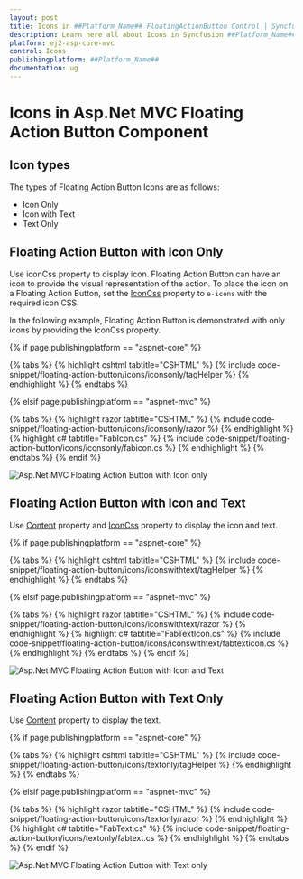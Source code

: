 ```yaml
---
layout: post
title: Icons in ##Platform_Name## FloatingActionButton Control | Syncfusion
description: Learn here all about Icons in Syncfusion ##Platform_Name## FloatingActionButton component of Syncfusion Essential JS 2 and more.
platform: ej2-asp-core-mvc
control: Icons
publishingplatform: ##Platform_Name##
documentation: ug
---
```


# Icons in Asp.Net MVC Floating Action Button Component

## Icon types

The types of Floating Action Button Icons are as follows:

* Icon Only
* Icon with Text
* Text Only

## Floating Action Button with Icon Only

Use iconCss property to display icon. Floating Action Button can have an icon to provide the visual representation of the action. To place the icon on a Floating Action Button, set the [IconCss](https://help.syncfusion.com/cr/aspnetmvc-js2/Syncfusion.EJ2.Buttons.Fab.html#Syncfusion_EJ2_Buttons_Fab_IconCss) property to `e-icons` with the required icon CSS.

In the following example, Floating Action Button is demonstrated with only icons by providing the IconCss property.

{% if page.publishingplatform == "aspnet-core" %}

{% tabs %}
{% highlight cshtml tabtitle="CSHTML" %}
{% include code-snippet/floating-action-button/icons/iconsonly/tagHelper %}
{% endhighlight %}
{% endtabs %}

{% elsif page.publishingplatform == "aspnet-mvc" %}

{% tabs %}
{% highlight razor tabtitle="CSHTML" %}
{% include code-snippet/floating-action-button/icons/iconsonly/razor %}
{% endhighlight %}
{% highlight c# tabtitle="FabIcon.cs" %}
{% include code-snippet/floating-action-button/icons/iconsonly/fabicon.cs %}
{% endhighlight %}
{% endtabs %}
{% endif %}

![Asp.Net MVC Floating Action Button with Icon only](images/text-only.png)

## Floating Action Button with Icon and Text

Use [Content](https://help.syncfusion.com/cr/aspnetmvc-js2/Syncfusion.EJ2.Buttons.Fab.html#Syncfusion_EJ2_Buttons_Fab_Content) property and [IconCss](https://help.syncfusion.com/cr/aspnetmvc-js2/Syncfusion.EJ2.Buttons.Fab.html#Syncfusion_EJ2_Buttons_Fab_IconCss) property to display the icon and text.

{% if page.publishingplatform == "aspnet-core" %}

{% tabs %}
{% highlight cshtml tabtitle="CSHTML" %}
{% include code-snippet/floating-action-button/icons/iconswithtext/tagHelper %}
{% endhighlight %}
{% endtabs %}

{% elsif page.publishingplatform == "aspnet-mvc" %}

{% tabs %}
{% highlight razor tabtitle="CSHTML" %}
{% include code-snippet/floating-action-button/icons/iconswithtext/razor %}
{% endhighlight %}
{% highlight c# tabtitle="FabTextIcon.cs" %}
{% include code-snippet/floating-action-button/icons/iconswithtext/fabtexticon.cs %}
{% endhighlight %}
{% endtabs %}
{% endif %}

![Asp.Net MVC Floating Action Button with Icon and Text](images/text-only.png)

## Floating Action Button with Text Only

Use [Content](https://help.syncfusion.com/cr/aspnetmvc-js2/Syncfusion.EJ2.Buttons.Fab.html#Syncfusion_EJ2_Buttons_Fab_Content) property to display the text.

{% if page.publishingplatform == "aspnet-core" %}

{% tabs %}
{% highlight cshtml tabtitle="CSHTML" %}
{% include code-snippet/floating-action-button/icons/textonly/tagHelper %}
{% endhighlight %}
{% endtabs %}

{% elsif page.publishingplatform == "aspnet-mvc" %}

{% tabs %}
{% highlight razor tabtitle="CSHTML" %}
{% include code-snippet/floating-action-button/icons/textonly/razor %}
{% endhighlight %}
{% highlight c# tabtitle="FabText.cs" %}
{% include code-snippet/floating-action-button/icons/textonly/fabtext.cs %}
{% endhighlight %}
{% endtabs %}
{% endif %}

![Asp.Net MVC Floating Action Button with Text only](images/text-only.png)